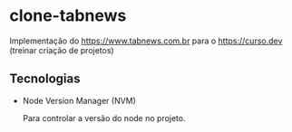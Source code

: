 # clone-tabnews

Implementação do https://www.tabnews.com.br para o https://curso.dev (treinar criação de projetos)

## Tecnologias

- Node Version Manager (NVM)

  Para controlar a versão do node no projeto.
